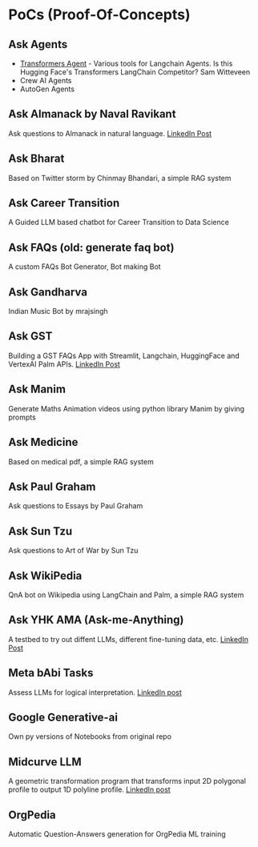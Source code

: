 # PoCs (Proof-Of-Concepts)

## Ask Agents
- [Transformers Agent](https://colab.research.google.com/drive/1HGpp1OI-o_ppHi2bHZsvV6QX9k5gsTIK?usp=sharing) - Various tools for Langchain Agents. Is this Hugging Face's Transformers LangChain Competitor? Sam Witteveen
- Crew AI Agents
- AutoGen Agents

## Ask Almanack by Naval Ravikant
Ask questions to Almanack in natural language. [LinkedIn Post](https://www.linkedin.com/posts/yogeshkulkarni_chatgpt-gpt-almanack-activity-7049347401723125762-nXbp/)

## Ask Bharat
Based on Twitter storm by Chinmay Bhandari, a simple RAG system

## Ask Career Transition
A Guided LLM based chatbot for Career Transition to Data Science

## Ask FAQs (old: generate faq bot)
A custom FAQs Bot Generator, Bot making Bot

## Ask Gandharva 
Indian Music Bot by mrajsingh

## Ask GST
Building a GST FAQs App with Streamlit, Langchain, HuggingFace and VertexAI Palm APIs. [LinkedIn Post](https://www.linkedin.com/posts/yogeshkulkarni_gst-bot-huggingface-activity-7093395645473972224-O3Y8/)

## Ask Manim
Generate Maths Animation videos using python library Manim by giving prompts

## Ask Medicine
Based on medical pdf, a simple RAG system

## Ask Paul Graham
Ask questions to Essays by Paul Graham

## Ask Sun Tzu
Ask questions to Art of War by Sun Tzu

## Ask WikiPedia
QnA bot on Wikipedia using LangChain and Palm, a simple RAG system

## Ask YHK AMA (Ask-me-Anything)
A testbed to try out diffent LLMs, different fine-tuning data, etc. [LinkedIn Post](https://www.linkedin.com/posts/yogeshkulkarni_chatgpt-ai-nlp-activity-7059720029583360001-9uVm/)

## Meta bAbi Tasks
Assess LLMs for logical interpretation. [LinkedIn post](https://www.linkedin.com/posts/yogeshkulkarni_does-chatgpt-really-understand-the-language-activity-7056532694217687040-KwbY/)

## Google Generative-ai
Own py versions of Notebooks from original repo

## Midcurve LLM
A geometric transformation program that transforms input 2D polygonal profile to output 1D 
polyline profile. [LinkedIn post](https://www.linkedin.com/posts/yogeshkulkarni_chatgpt-ai-nlp-activity-7055374102781411328-V-Id/)

## OrgPedia
Automatic Question-Answers generation for OrgPedia ML training





